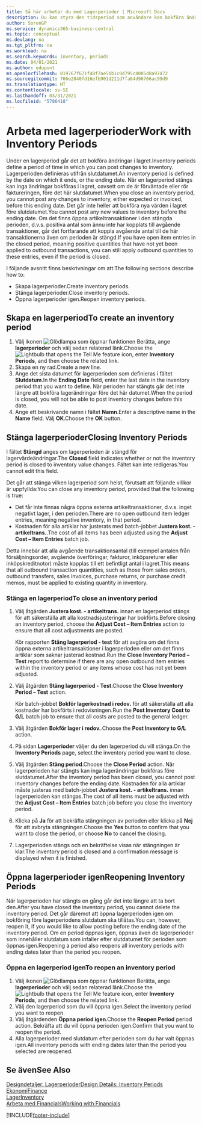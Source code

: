 ```yaml
---
title: Så här arbetar du med Lagerperioder | Microsoft Docs
description: Du kan styra den tidsperiod som användare kan bokföra ändringar i lagret genom att definiera lagerperioder.
author: SorenGP
ms.service: dynamics365-business-central
ms.topic: conceptual
ms.devlang: na
ms.tgt_pltfrm: na
ms.workload: na
ms.search.keywords: inventory, periods
ms.date: 04/01/2021
ms.author: edupont
ms.openlocfilehash: 019767f671f48f7ae5bb1c0d795c8085d8a97472
ms.sourcegitcommit: 766e2840fd16efb901d211d7fa64d96766ac99d9
ms.translationtype: HT
ms.contentlocale: sv-SE
ms.lasthandoff: 03/31/2021
ms.locfileid: "5786418"
---
```

# <a name="work-with-inventory-periods"></a><span data-ttu-id="bec7a-103">Arbeta med lagerperioder</span><span class="sxs-lookup"><span data-stu-id="bec7a-103">Work with Inventory Periods</span></span>
<span data-ttu-id="bec7a-104">Under en lagerperiod går det att bokföra ändringar i lagret.</span><span class="sxs-lookup"><span data-stu-id="bec7a-104">Inventory periods define a period of time in which you can post changes to inventory.</span></span> <span data-ttu-id="bec7a-105">Lagerperioden definieras utifrån slutdatumet.</span><span class="sxs-lookup"><span data-stu-id="bec7a-105">An inventory period is defined by the date on which it ends, or the ending date.</span></span> <span data-ttu-id="bec7a-106">När en lagerperiod stängs kan inga ändringar bokföras i lagret, oavsett om de är förväntade eller rör faktureringen, före det här slutdatumet.</span><span class="sxs-lookup"><span data-stu-id="bec7a-106">When you close an inventory period, you cannot post any changes to inventory, either expected or invoiced, before this ending date.</span></span> <span data-ttu-id="bec7a-107">Det går inte heller att bokföra nya värden i lagret före slutdatumet.</span><span class="sxs-lookup"><span data-stu-id="bec7a-107">You cannot post any new values to inventory before the ending date.</span></span> <span data-ttu-id="bec7a-108">Om det finns öppna artikeltransaktioner i den stängda perioden, d.v.s. positiva antal som ännu inte har kopplats till avgående transaktioner, går det fortfarande att koppla avgående antal till de här transaktionerna även om perioden är stängd.</span><span class="sxs-lookup"><span data-stu-id="bec7a-108">If you have open item entries in the closed period, meaning positive quantities that have not yet been applied to outbound transactions, you can still apply outbound quantities to these entries, even if the period is closed.</span></span>  

<span data-ttu-id="bec7a-109">I följande avsnitt finns beskrivningar om att:</span><span class="sxs-lookup"><span data-stu-id="bec7a-109">The following sections describe how to:</span></span>

* <span data-ttu-id="bec7a-110">Skapa lagerperioder.</span><span class="sxs-lookup"><span data-stu-id="bec7a-110">Create inventory periods.</span></span>  
* <span data-ttu-id="bec7a-111">Stänga lagerperioder.</span><span class="sxs-lookup"><span data-stu-id="bec7a-111">Close inventory periods.</span></span>  
* <span data-ttu-id="bec7a-112">Öppna lagerperioder igen.</span><span class="sxs-lookup"><span data-stu-id="bec7a-112">Reopen inventory periods.</span></span>  

## <a name="to-create-an-inventory-period"></a><span data-ttu-id="bec7a-113">Skapa en lagerperiod</span><span class="sxs-lookup"><span data-stu-id="bec7a-113">To create an inventory period</span></span>  
1. <span data-ttu-id="bec7a-114">Välj ikonen ![Glödlampa som öppnar funktionen Berätta](media/ui-search/search_small.png "Berätta vad du vill göra"), ange **lagerperioder** och välj sedan relaterad länk.</span><span class="sxs-lookup"><span data-stu-id="bec7a-114">Choose the ![Lightbulb that opens the Tell Me feature](media/ui-search/search_small.png "Tell me what you want to do") icon, enter **Inventory Periods**, and then choose the related link.</span></span>  
2. <span data-ttu-id="bec7a-115">Skapa en ny rad.</span><span class="sxs-lookup"><span data-stu-id="bec7a-115">Create a new line.</span></span>  
3. <span data-ttu-id="bec7a-116">Ange det sista datumet för lagerperioden som definieras i fältet **Slutdatum**.</span><span class="sxs-lookup"><span data-stu-id="bec7a-116">In the **Ending Date** field, enter the last date in the inventory period that you want to define.</span></span> <span data-ttu-id="bec7a-117">När perioden har stängts går det inte längre att bokföra lagerändringar före det här datumet.</span><span class="sxs-lookup"><span data-stu-id="bec7a-117">When the period is closed, you will not be able to post inventory changes before this date.</span></span>  
4. <span data-ttu-id="bec7a-118">Ange ett beskrivande namn i fältet **Namn**.</span><span class="sxs-lookup"><span data-stu-id="bec7a-118">Enter a descriptive name in the **Name** field.</span></span> <span data-ttu-id="bec7a-119">Välj **OK**.</span><span class="sxs-lookup"><span data-stu-id="bec7a-119">Choose the **OK** button.</span></span>  

## <a name="closing-inventory-periods"></a><span data-ttu-id="bec7a-120">Stänga lagerperioder</span><span class="sxs-lookup"><span data-stu-id="bec7a-120">Closing Inventory Periods</span></span>  
<span data-ttu-id="bec7a-121">I fältet **Stängd** anges om lagerperioden är stängd för lagervärdeändringar.</span><span class="sxs-lookup"><span data-stu-id="bec7a-121">The **Closed** field indicates whether or not the inventory period is closed to inventory value changes.</span></span> <span data-ttu-id="bec7a-122">Fältet kan inte redigeras.</span><span class="sxs-lookup"><span data-stu-id="bec7a-122">You cannot edit this field.</span></span>  

<span data-ttu-id="bec7a-123">Det går att stänga vilken lagerperiod som helst, förutsatt att följande villkor är uppfyllda:</span><span class="sxs-lookup"><span data-stu-id="bec7a-123">You can close any inventory period, provided that the following is true:</span></span>  

* <span data-ttu-id="bec7a-124">Det får inte finnas några öppna externa artikeltransaktioner, d.v.s. inget negativt lager, i den perioden.</span><span class="sxs-lookup"><span data-stu-id="bec7a-124">There are no open outbound item ledger entries, meaning negative inventory, in that period.</span></span>  
* <span data-ttu-id="bec7a-125">Kostnaden för alla artiklar har justerats med batch-jobbet **Justera kost. - artikeltrans.**.</span><span class="sxs-lookup"><span data-stu-id="bec7a-125">The cost of all items has been adjusted using the **Adjust Cost – Item Entries** batch job.</span></span>  

<span data-ttu-id="bec7a-126">Detta innebär att alla avgående transaktionsantal (till exempel antalen från försäljningsorder, avgående överföringar, fakturor, inköpsreturer eller inköpskreditnotor) måste kopplas till ett befintligt antal i lagret.</span><span class="sxs-lookup"><span data-stu-id="bec7a-126">This means that all outbound transaction quantities, such as those from sales orders, outbound transfers, sales invoices, purchase returns, or purchase credit memos, must be applied to existing quantity in inventory.</span></span>  

### <a name="to-close-an-inventory-period"></a><span data-ttu-id="bec7a-127">Stänga en lagerperiod</span><span class="sxs-lookup"><span data-stu-id="bec7a-127">To close an inventory period</span></span>  
1. <span data-ttu-id="bec7a-128">Välj åtgärden **Justera kost. - artikeltrans.** innan en lagerperiod stängs för att säkerställa att alla kostnadsjusteringar har bokförts.</span><span class="sxs-lookup"><span data-stu-id="bec7a-128">Before closing an inventory period, choose the **Adjust Cost – Item Entries** action to ensure that all cost adjustments are posted.</span></span>

     <span data-ttu-id="bec7a-129">Kör rapporten **Stäng lagerperiod - test** för att avgöra om det finns öppna externa artikeltransaktioner i lagerperioden eller om det finns artiklar som saknar justerad kostnad.</span><span class="sxs-lookup"><span data-stu-id="bec7a-129">Run the **Close Inventory Period – Test** report to determine if there are any open outbound item entries within the inventory period or any items whose cost has not yet been adjusted.</span></span>  
2. <span data-ttu-id="bec7a-130">Välj åtgärden **Stäng lagerperiod - Test**.</span><span class="sxs-lookup"><span data-stu-id="bec7a-130">Choose the **Close Inventory Period – Test** action.</span></span>  

     <span data-ttu-id="bec7a-131">Kör batch-jobbet **Bokför lagerkostnad i redov.** för att säkerställa att alla kostnader har bokförts i redovisningen.</span><span class="sxs-lookup"><span data-stu-id="bec7a-131">Run the **Post Inventory Cost to G/L** batch job to ensure that all costs are posted to the general ledger.</span></span>  
3. <span data-ttu-id="bec7a-132">Välj åtgärden **Bokför lager i redov.**.</span><span class="sxs-lookup"><span data-stu-id="bec7a-132">Choose the **Post Inventory to G/L** action.</span></span>  
4. <span data-ttu-id="bec7a-133">På sidan **Lagerperioder** väljer du den lagerperiod du vill stänga.</span><span class="sxs-lookup"><span data-stu-id="bec7a-133">On the **Inventory Periods** page, select the inventory period you want to close.</span></span>  
5. <span data-ttu-id="bec7a-134">Välj åtgärden **Stäng period**.</span><span class="sxs-lookup"><span data-stu-id="bec7a-134">Choose the **Close Period** action.</span></span> <span data-ttu-id="bec7a-135">När lagerperioden har stängts kan inga lagerändringar bokföras före slutdatumet.</span><span class="sxs-lookup"><span data-stu-id="bec7a-135">After the inventory period has been closed, you cannot post inventory changes before the ending date.</span></span> <span data-ttu-id="bec7a-136">Kostnaden för alla artiklar måste justeras med batch-jobbet **Justera kost. - artikeltrans.** innan lagerperioden kan stängas.</span><span class="sxs-lookup"><span data-stu-id="bec7a-136">The cost of all items must be adjusted with the **Adjust Cost – Item Entries** batch job before you close the inventory period.</span></span>  
6. <span data-ttu-id="bec7a-137">Klicka på **Ja** för att bekräfta stängningen av perioden eller klicka på **Nej** för att avbryta stängningen.</span><span class="sxs-lookup"><span data-stu-id="bec7a-137">Choose the **Yes** button to confirm that you want to close the period, or choose **No** to cancel the closing.</span></span>  
7. <span data-ttu-id="bec7a-138">Lagerperioden stängs och en bekräftelse visas när stängningen är klar.</span><span class="sxs-lookup"><span data-stu-id="bec7a-138">The inventory period is closed and a confirmation message is displayed when it is finished.</span></span>  

## <a name="reopening-inventory-periods"></a><span data-ttu-id="bec7a-139">Öppna lagerperioder igen</span><span class="sxs-lookup"><span data-stu-id="bec7a-139">Reopening Inventory Periods</span></span>  
<span data-ttu-id="bec7a-140">När lagerperioden har stängts en gång går det inte längre att ta bort den.</span><span class="sxs-lookup"><span data-stu-id="bec7a-140">After you have closed the inventory period, you cannot delete the inventory period.</span></span> <span data-ttu-id="bec7a-141">Det går däremot att öppna lagerperioden igen om bokföring före lagerperiodens slutdatum ska tillåtas.</span><span class="sxs-lookup"><span data-stu-id="bec7a-141">You can, however, reopen it, if you would like to allow posting before the ending date of the inventory period.</span></span> <span data-ttu-id="bec7a-142">Om en period öppnas igen, öppnas även de lagerperioder som innehåller slutdatum som infaller efter slutdatumet för perioden som öppnas igen.</span><span class="sxs-lookup"><span data-stu-id="bec7a-142">Reopening a period also reopens all inventory periods with ending dates later than the period you reopen.</span></span>  

### <a name="to-reopen-an-inventory-period"></a><span data-ttu-id="bec7a-143">Öppna en lagerperiod igen</span><span class="sxs-lookup"><span data-stu-id="bec7a-143">To reopen an inventory period</span></span>  
1. <span data-ttu-id="bec7a-144">Välj ikonen ![Glödlampa som öppnar funktionen Berätta](media/ui-search/search_small.png "Berätta vad du vill göra"), ange **lagerperioder** och välj sedan relaterad länk.</span><span class="sxs-lookup"><span data-stu-id="bec7a-144">Choose the ![Lightbulb that opens the Tell Me feature](media/ui-search/search_small.png "Tell me what you want to do") icon, enter **Inventory Periods**, and then choose the related link.</span></span>  
2. <span data-ttu-id="bec7a-145">Välj den lagerperiod som du vill öppna igen.</span><span class="sxs-lookup"><span data-stu-id="bec7a-145">Select the inventory period you want to reopen.</span></span>  
3. <span data-ttu-id="bec7a-146">Välj åtgärdenden **Öppna period igen**.</span><span class="sxs-lookup"><span data-stu-id="bec7a-146">Choose the **Reopen Period** period action.</span></span> <span data-ttu-id="bec7a-147">Bekräfta att du vill öppna perioden igen.</span><span class="sxs-lookup"><span data-stu-id="bec7a-147">Confirm that you want to reopen the period.</span></span>  
4. <span data-ttu-id="bec7a-148">Alla lagerperioder med slutdatum efter perioden som du har valt öppnas igen.</span><span class="sxs-lookup"><span data-stu-id="bec7a-148">All inventory periods with ending dates later than the period you selected are reopened.</span></span>  

## <a name="see-also"></a><span data-ttu-id="bec7a-149">Se även</span><span class="sxs-lookup"><span data-stu-id="bec7a-149">See Also</span></span>  
[<span data-ttu-id="bec7a-150">Designdetaljer: Lagerperioder</span><span class="sxs-lookup"><span data-stu-id="bec7a-150">Design Details: Inventory Periods</span></span>](design-details-inventory-periods.md)  
[<span data-ttu-id="bec7a-151">Ekonomi</span><span class="sxs-lookup"><span data-stu-id="bec7a-151">Finance</span></span>](finance.md)  
[<span data-ttu-id="bec7a-152">Lager</span><span class="sxs-lookup"><span data-stu-id="bec7a-152">Inventory</span></span>](inventory-manage-inventory.md)  
[<span data-ttu-id="bec7a-153">Arbeta med Financials</span><span class="sxs-lookup"><span data-stu-id="bec7a-153">Working with Financials</span></span>](ui-work-product.md)


[!INCLUDE[footer-include](includes/footer-banner.md)]
